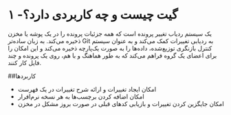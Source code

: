 # ۱ -گیت چیست و چه کاربردی دارد؟

 یک سیستم ردیاب تغییر پرونده است که همه جزئیات پرونده را در یک پوشه یا مخزن ذخیره می‌کند. به زبان ساده‌تر Git به ردیابی تغییرات کمک می‌کند و به عنوان سیستم کنترل بازنگری توزیع‌شده، داده‌ها را به صورت یک‌پارچه  ذخیره می‌کند و این امکان را برای اعضای یک گروه فراهم می‌کند که به طور هماهنگ و با هم، روی یک پرونده و چند فایل کار کنند.

 ##کاربردها

- امکان ایجاد تغییرات و ارائه شرح تغییرات در یک فهرست
- امکان اضافه کردن برچسب‌ها به هر نسخه نرم‌افرار
- امکان جایگزین کردن تغییرات و بازیابی کدهای قبلی در صورت بروز مشکل در مخزن
